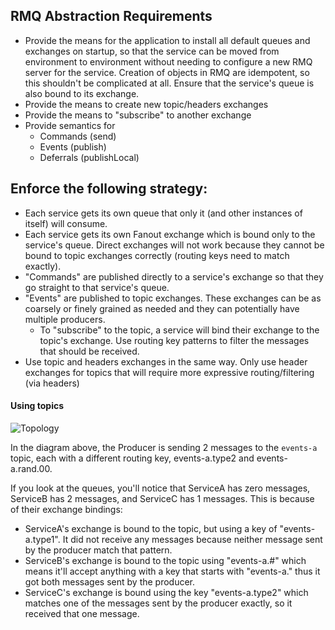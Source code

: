 ## RMQ Abstraction Requirements

  - Provide the means for the application to install all default queues and exchanges on startup, so that the service can be moved from environment to environment without needing to configure a new RMQ server for the service. Creation of objects in RMQ are idempotent, so this shouldn't be complicated at all. Ensure that the service's queue is also bound to its exchange.
  - Provide the means to create new topic/headers exchanges 
  - Provide the means to "subscribe" to another exchange
  - Provide semantics for
    - Commands (send)
    - Events (publish)
    - Deferrals (publishLocal)
     
  ## Enforce the following strategy:
  - Each service gets its own queue that only it (and other instances of itself) will consume.
  - Each service gets its own Fanout exchange which is bound only to the service's queue. Direct exchanges will not work because they cannot be bound to topic exchanges correctly (routing keys need to match exactly).
  - "Commands" are published directly to a service's exchange so that they go straight to that service's queue.
  - "Events" are published to topic exchanges. These exchanges can be as coarsely or finely grained as needed and they can potentially have multiple producers.
    - To "subscribe" to the topic, a service will bind their exchange to the topic's exchange. Use routing key patterns to filter the messages that should be received.
  - Use topic and headers exchanges in the same way. Only use header exchanges for topics that will require more expressive routing/filtering (via headers)

#### Using topics

![Topology](https://i.imgur.com/pM16iIZ.jpg)

In the diagram above, the Producer is sending 2 messages to the `events-a` topic, each with a different routing key, events-a.type2 and events-a.rand.00. 

If you look at the queues, you'll notice that ServiceA has zero messages, ServiceB has 2 messages, and ServiceC has 1 messages. This is because of their exchange bindings:

  - ServiceA's exchange is bound to the topic, but using a key of "events-a.type1". It did not receive any messages because neither message sent by the producer match that pattern.
  - ServiceB's exchange is bound to the topic using "events-a.#" which means it'll accept anything with a key that starts with "events-a." thus it got both messages sent by the producer.
  - ServiceC's exchange is bound using the key "events-a.type2" which matches one of the messages sent by the producer exactly, so it received that one message.
